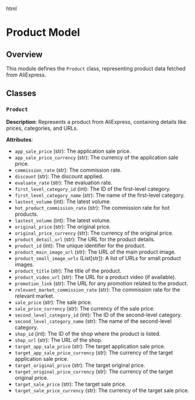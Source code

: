 html
<h1>Product Model</h1>

<h2>Overview</h2>
<p>This module defines the <code>Product</code> class, representing product data fetched from AliExpress.</p>

<h2>Classes</h2>

<h3><code>Product</code></h3>

<p><strong>Description</strong>: Represents a product from AliExpress, containing details like prices, categories, and URLs.</p>

<p><strong>Attributes</strong>:</p>
<ul>
  <li><code>app_sale_price</code> (str): The application sale price.</li>
  <li><code>app_sale_price_currency</code> (str): The currency of the application sale price.</li>
  <li><code>commission_rate</code> (str): The commission rate.</li>
  <li><code>discount</code> (str): The discount applied.</li>
  <li><code>evaluate_rate</code> (str): The evaluation rate.</li>
  <li><code>first_level_category_id</code> (int): The ID of the first-level category.</li>
  <li><code>first_level_category_name</code> (str): The name of the first-level category.</li>
  <li><code>lastest_volume</code> (int): The latest volume.</li>
    <li><code>hot_product_commission_rate</code> (str): The commission rate for hot products.</li>
    <li><code>lastest_volume</code> (int): The latest volume.</li>
  <li><code>original_price</code> (str): The original price.</li>
  <li><code>original_price_currency</code> (str): The currency of the original price.</li>
  <li><code>product_detail_url</code> (str): The URL for the product details.</li>
  <li><code>product_id</code> (int): The unique identifier for the product.</li>
  <li><code>product_main_image_url</code> (str): The URL of the main product image.</li>
  <li><code>product_small_image_urls</code> (List[str]): A list of URLs for small product images.</li>
  <li><code>product_title</code> (str): The title of the product.</li>
  <li><code>product_video_url</code> (str): The URL for a product video (if available).</li>
  <li><code>promotion_link</code> (str): The URL for any promotion related to the product.</li>
  <li><code>relevant_market_commission_rate</code> (str): The commission rate for the relevant market.</li>
  <li><code>sale_price</code> (str): The sale price.</li>
  <li><code>sale_price_currency</code> (str): The currency of the sale price.</li>
  <li><code>second_level_category_id</code> (int): The ID of the second-level category.</li>
  <li><code>second_level_category_name</code> (str): The name of the second-level category.</li>
  <li><code>shop_id</code> (int): The ID of the shop where the product is listed.</li>
  <li><code>shop_url</code> (str): The URL of the shop.</li>
  <li><code>target_app_sale_price</code> (str): The target application sale price.</li>
  <li><code>target_app_sale_price_currency</code> (str): The currency of the target application sale price.</li>
  <li><code>target_original_price</code> (str): The target original price.</li>
  <li><code>target_original_price_currency</code> (str): The currency of the target original price.</li>
  <li><code>target_sale_price</code> (str): The target sale price.</li>
  <li><code>target_sale_price_currency</code> (str): The currency of the target sale price.</li>
</ul>